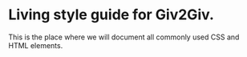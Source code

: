 Living style guide for Giv2Giv.
============

This is the place where we will document all commonly used CSS and HTML elements.